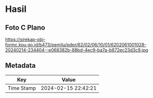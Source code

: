 # Hasil

## Foto C Plano

https://sirekap-obj-formc.kpu.go.id/b473/pemilu/pdpr/62/02/06/10/01/6202061001028-20240214-234404--e068382b-88bd-4ec9-ba7a-b872ec23d3c9.jpg


## Metadata

| Key        | Value               |
| ---------- | ------------------- |
| Time Stamp | 2024-02-15 22:42:21 |



